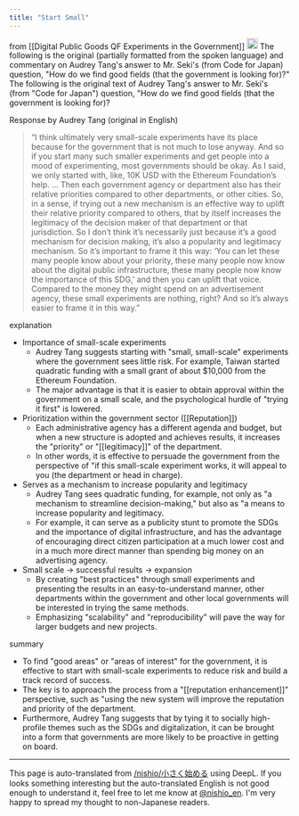 ```yaml
---
title: "Start Small"
---
```


from [[Digital Public Goods QF Experiments in the Government]]
<img src='https://scrapbox.io/api/pages/nishio-en/o1 Pro/icon' alt='o1 Pro.icon' height="19.5"/>
The following is the original (partially formatted from the spoken language) and commentary on Audrey Tang's answer to Mr. Seki's (from Code for Japan) question, "How do we find good fields (that the government is looking for)?" The following is the original text of Audrey Tang's answer to Mr. Seki's (from "Code for Japan") question, "How do we find good fields (that the government is looking for)?

Response by Audrey Tang (original in English)
> “I think ultimately very small-scale experiments have its place because for the government that is not much to lose anyway. And so if you start many such smaller experiments and get people into a mood of experimenting, most governments should be okay. As I said, we only started with, like, 10K USD with the Ethereum Foundation’s help.
> ... Then each government agency or department also has their relative priorities compared to other departments, or other cities. So, in a sense, if trying out a new mechanism is an effective way to uplift their relative priority compared to others, that by itself increases the legitimacy of the decision maker of that department or that jurisdiction.
> So I don’t think it’s necessarily just because it’s a good mechanism for decision making, it’s also a popularity and legitimacy mechanism. So it’s important to frame it this way: ‘You can let these many people know about your priority, these many people now know about the digital public infrastructure, these many people now know the importance of this SDG,’ and then you can uplift that voice. Compared to the money they might spend on an advertisement agency, these small experiments are nothing, right? And so it’s always easier to frame it in this way.”

explanation
- Importance of small-scale experiments
    - Audrey Tang suggests starting with "small, small-scale" experiments where the government sees little risk. For example, Taiwan started quadratic funding with a small grant of about $10,000 from the Ethereum Foundation.
    - The major advantage is that it is easier to obtain approval within the government on a small scale, and the psychological hurdle of "trying it first" is lowered.
- Prioritization within the government sector ([[Reputation]])
    - Each administrative agency has a different agenda and budget, but when a new structure is adopted and achieves results, it increases the "priority" or "[[legitimacy]]" of the department.
    - In other words, it is effective to persuade the government from the perspective of "if this small-scale experiment works, it will appeal to you (the department or head in charge).
- Serves as a mechanism to increase popularity and legitimacy
    - Audrey Tang sees quadratic funding, for example, not only as "a mechanism to streamline decision-making," but also as "a means to increase popularity and legitimacy.
    - For example, it can serve as a publicity stunt to promote the SDGs and the importance of digital infrastructure, and has the advantage of encouraging direct citizen participation at a much lower cost and in a much more direct manner than spending big money on an advertising agency.
- Small scale → successful results → expansion
    - By creating "best practices" through small experiments and presenting the results in an easy-to-understand manner, other departments within the government and other local governments will be interested in trying the same methods.
    - Emphasizing "scalability" and "reproducibility" will pave the way for larger budgets and new projects.

summary
- To find "good areas" or "areas of interest" for the government, it is effective to start with small-scale experiments to reduce risk and build a track record of success.
- The key is to approach the process from a "[[reputation enhancement]]" perspective, such as "using the new system will improve the reputation and priority of the department.
- Furthermore, Audrey Tang suggests that by tying it to socially high-profile themes such as the SDGs and digitalization, it can be brought into a form that governments are more likely to be proactive in getting on board.
---
This page is auto-translated from [/nishio/小さく始める](https://scrapbox.io/nishio/小さく始める) using DeepL. If you looks something interesting but the auto-translated English is not good enough to understand it, feel free to let me know at [@nishio_en](https://twitter.com/nishio_en). I'm very happy to spread my thought to non-Japanese readers.